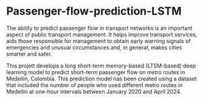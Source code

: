 # Passenger-flow-prediction-LSTM
The ability to predict passenger flow in transport networks is an important aspect of public transport management. It helps improve transport services, aids those responsible for management to obtain early warning signals of emergencies and unusual circumstances and, in general, makes cities smarter and safer. 

This projett develops a long short-term memory-based (LTSM-based) deep learning model to predict short-term passenger flow on metro routes in Medellín, Colombia. This prediction model has been created using a dataset that included the number of people who used different metro routes in Medellín at one-hour intervals between January 2020 and April 2024.

